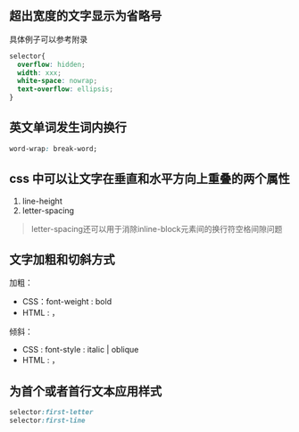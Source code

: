 ## 超出宽度的文字显示为省略号
具体例子可以参考附录
```css
selector{
  overflow: hidden;
  width: xxx;
  white-space: nowrap;
  text-overflow: ellipsis;  
}
```

## 英文单词发生词内换行
```css
word-wrap: break-word;
```

##  css 中可以让文字在垂直和水平方向上重叠的两个属性
1. line-height
2. letter-spacing

> letter-spacing还可以用于消除inline-block元素间的换行符空格间隙问题



## 文字加粗和切斜方式
加粗：
* CSS：font-weight : bold
* HTML : <b></b>，<strong></strong>

倾斜：
* CSS : font-style : italic | oblique
* HTML : <i></i> ，<em></em>

## 为首个或者首行文本应用样式
```css
selector:first-letter
selector:first-line
```